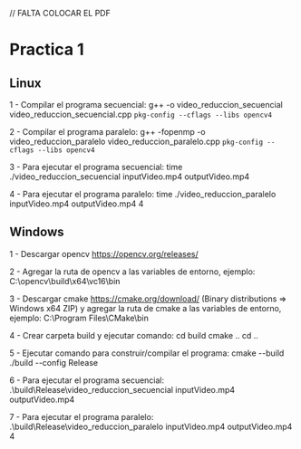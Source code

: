 // FALTA COLOCAR EL PDF

# Practica 1

## Linux
1 - Compilar el programa secuencial:
        g++ -o video_reduccion_secuencial video_reduccion_secuencial.cpp `pkg-config --cflags --libs opencv4`

2 - Compilar el programa paralelo:
        g++ -fopenmp -o video_reduccion_paralelo video_reduccion_paralelo.cpp `pkg-config --cflags --libs opencv4` 

3 - Para ejecutar el programa secuencial: 
        time ./video_reduccion_secuencial inputVideo.mp4 outputVideo.mp4

4 - Para ejecutar el programa paralelo: 
        time ./video_reduccion_paralelo inputVideo.mp4 outputVideo.mp4 4

## Windows
1 - Descargar opencv https://opencv.org/releases/

2 - Agregar la ruta de opencv a las variables de entorno, ejemplo: C:\opencv\build\x64\vc16\bin

3 - Descargar cmake https://cmake.org/download/ (Binary distributions => Windows x64 ZIP) y agregar la ruta de cmake a las variables de entorno, ejemplo: C:\Program Files\CMake\bin

4 - Crear carpeta build y ejecutar comando:
        cd build
        cmake ..
        cd ..

5 - Ejecutar comando para construir/compilar el programa: 
        cmake --build ./build --config Release

6 - Para ejecutar el programa secuencial: 
        .\build\Release\video_reduccion_secuencial inputVideo.mp4 outputVideo.mp4

7 - Para ejecutar el programa paralelo: 
        .\build\Release\video_reduccion_paralelo inputVideo.mp4 outputVideo.mp4 4
